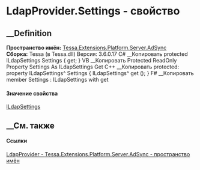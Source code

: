 # LdapProvider.Settings - свойство
##  __Definition
 **Пространство имён:**
[Tessa.Extensions.Platform.Server.AdSync](N_Tessa_Extensions_Platform_Server_AdSync.htm)  
 **Сборка:** Tessa (в Tessa.dll) Версия: 3.6.0.17
C# __Копировать
     protected ILdapSettings Settings { get; }
VB __Копировать
     Protected ReadOnly Property Settings As ILdapSettings
    	Get
C++ __Копировать
     protected:
    property ILdapSettings^ Settings {
    	ILdapSettings^ get ();
    }
F# __Копировать
     member Settings : ILdapSettings with get
#### Значение свойства
[ILdapSettings](T_Tessa_Platform_ILdapSettings.htm)
##  __См. также
#### Ссылки
[LdapProvider - ](T_Tessa_Extensions_Platform_Server_AdSync_LdapProvider.htm)
[Tessa.Extensions.Platform.Server.AdSync - пространство
имён](N_Tessa_Extensions_Platform_Server_AdSync.htm)
